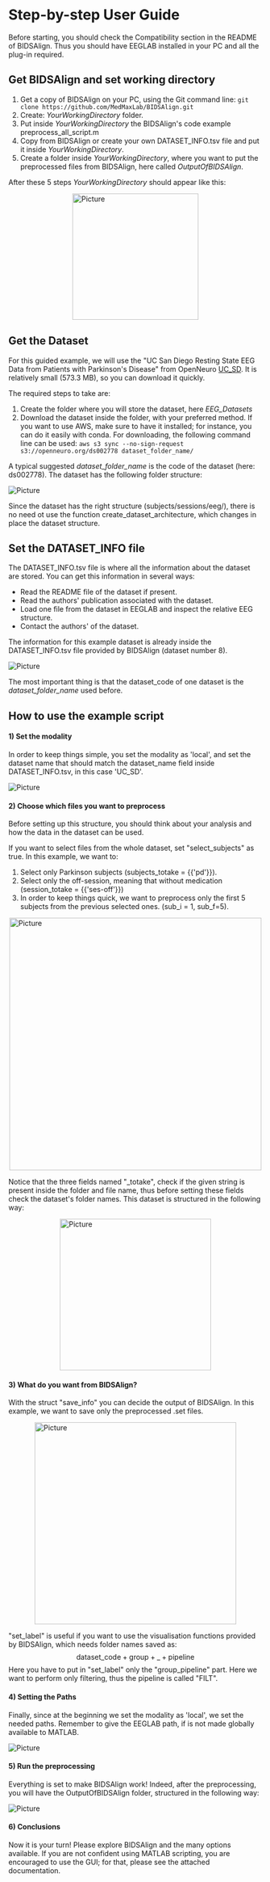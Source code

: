 # Step-by-step User Guide
Before starting, you should check the Compatibility section in the README of BIDSAlign.
Thus you should have EEGLAB installed in your PC and all the plug-in required.
## Get BIDSAlign and set working directory
1) Get a copy of BIDSAlign on your PC, using the Git command line:
		`git clone https://github.com/MedMaxLab/BIDSAlign.git`
2) Create: *YourWorkingDirectory* folder.
3) Put inside *YourWorkingDirectory* the BIDSAlign's code example preprocess_all_script.m
4) Copy from BIDSAlign or create your own DATASET_INFO.tsv file and put it inside *YourWorkingDirectory*.
5) Create a folder inside *YourWorkingDirectory*, where you want to put the preprocessed files from BIDSAlign, here called *OutputOfBIDSAlign*.

After these 5 steps *YourWorkingDirectory* should appear like this:

<img src="docs/YourWorkingDirectory.png"
        alt="Picture"
        width="250"
        style="display: block; margin: 0 auto" />

## Get the Dataset
For this guided example, we will use the "UC San Diego Resting State EEG Data from Patients with Parkinson's Disease" from OpenNeuro [UC_SD](https://openneuro.org/datasets/ds002778/versions/1.0.5). It is relatively small (573.3 MB), so you can download it quickly.

The required steps to take are:
1) Create the folder where you will store the dataset, here *EEG_Datasets*
2) Download the dataset inside the folder, with your preferred method.
If you want to use AWS, make sure to have it installed; for instance, you can do it easily with conda. For downloading, the following command line can be used:
`aws s3 sync --no-sign-request s3://openneuro.org/ds002778 dataset_folder_name/`

A typical suggested *dataset_folder_name* is the code of the dataset (here: ds002778).
The dataset has the following folder structure:

<img src="docs/UC_SD_structure.png"
        alt="Picture"
        style="display: block; margin: 0 auto" />

Since the dataset has the right structure (subjects/sessions/eeg/), there is no need ot use the function create_dataset_architecture, which changes in place the dataset structure.

## Set the DATASET_INFO file
The DATASET_INFO.tsv file is where all the information about the dataset are stored.
You can get this information in several ways:
- Read the README file of the dataset if present.
- Read the authors' publication associated with the dataset.
- Load one file from the dataset in EEGLAB and inspect the relative EEG structure.
- Contact the authors' of the dataset.

The information for this example dataset is already inside the DATASET_INFO.tsv file provided by BIDSAlign (dataset number 8).

<img src="docs/bidsaling1to8_datasetinfo.png"
        alt="Picture"
        style="display: block; margin: 0 auto" />

The most important thing is that the dataset_code of one dataset is the *dataset_folder_name* used before.

## How to use the example script
#### 1) Set the modality 
In order to keep things simple, you set the modality as 'local', and set the dataset name that should match the dataset_name field inside DATASET_INFO.tsv, in this case 'UC_SD'.

<img src="docs/set_modality.png"
        alt="Picture"
        style="display: block; margin: 0 auto" />

#### 2) Choose which files you want to preprocess
Before setting up this structure, you should think about your analysis and how the data in the dataset can be used.

If you want to select files from the whole dataset, set "select_subjects" as true. In this example, we want to:
1) Select only Parkinson subjects (subjects_totake = {{'pd'}}).
2) Select only the off-session, meaning that without medication (session_totake = {{'ses-off'}})
3) In order to keep things quick, we want to preprocess only the first 5 subjects from the previous selected ones. (sub_i = 1, sub_f=5).

<img src="docs/set_selectinfo.png"
        alt="Picture"
	width = 500
        style="display: block; margin: 0 auto" />

Notice that the three fields named "_totake", check if the given string is present inside the folder and file name, thus before setting these fields check the dataset's folder names.
This dataset is structured in the following way:

<img src="docs/UC_SD_structure_on.png"
        alt="Picture"
	width = 300
        style="display: block; margin: 0 auto" />
	
#### 3) What do you want from BIDSAlign?
With the struct "save_info" you can decide the output of BIDSAlign.
In this example, we want to save only the preprocessed .set files.

<img src="docs/set_saveinfo.png"
        alt="Picture"
	width = 400
        style="display: block; margin: 0 auto" />

"set$\_$label" is useful if you want to use the visualisation functions provided by BIDSAlign, which needs folder names saved as:
					$$\text{dataset} \_ \text{code} + \text{group} + \_ +  \text{pipeline}$$
Here you have to put in "set_label" only the "group_pipeline" part.
Here we want to perform only filtering, thus the pipeline is called "FILT".

#### 4) Setting the Paths
Finally, since at the beginning we set the modality as 'local', we set the needed paths.
Remember to give the EEGLAB path, if is not made globally available to MATLAB.

<img src="docs/paths.png"
        alt="Picture"
        style="display: block; margin: 0 auto" />
	
#### 5) Run the preprocessing
Everything is set to make BIDSAlign work!
Indeed, after the preprocessing, you will have the OutputOfBIDSAlign folder, structured in the following way:

<img src="docs/OutputOfBIDSAlign.png"
        alt="Picture"
        style="display: block; margin: 0 auto" />
	
#### 6) Conclusions
Now it is your turn! Please explore BIDSAlign and the many options available. If you are not confident using MATLAB scripting, you are encouraged to use the GUI; for that, please see the attached documentation.
